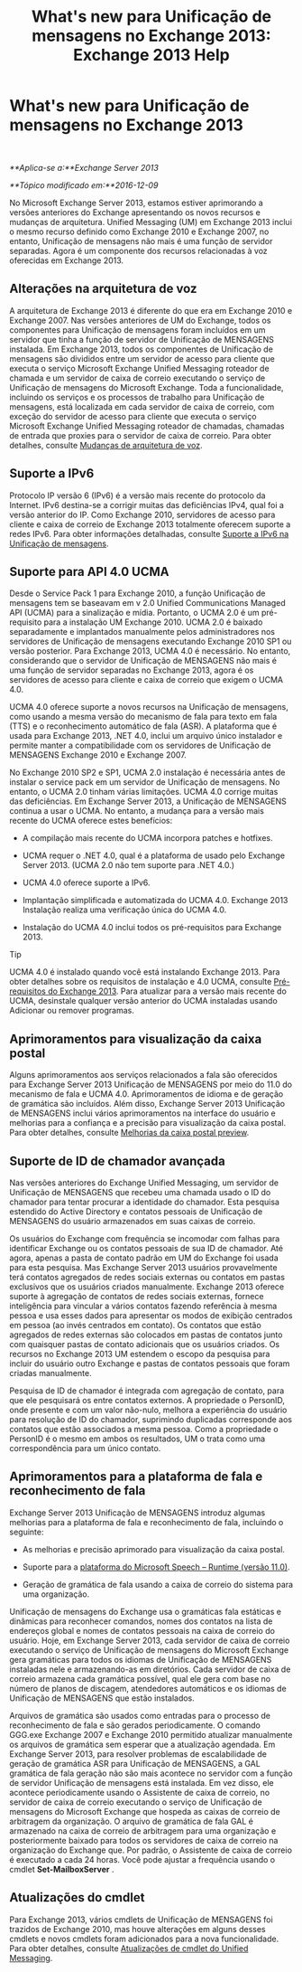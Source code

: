 ﻿---
title: "What's new para Unificação de mensagens no Exchange 2013: Exchange 2013 Help"
TOCTitle: What's new para Unificação de mensagens no Exchange 2013
ms:assetid: a444ef2d-d893-408e-adf9-c9d8a8b07593
ms:mtpsurl: https://technet.microsoft.com/pt-br/library/JJ150545(v=EXCHG.150)
ms:contentKeyID: 50486312
ms.date: 05/22/2018
mtps_version: v=EXCHG.150
ms.translationtype: MT
---

# What's new para Unificação de mensagens no Exchange 2013

 

_**Aplica-se a:**Exchange Server 2013_

_**Tópico modificado em:**2016-12-09_

No Microsoft Exchange Server 2013, estamos estiver aprimorando a versões anteriores do Exchange apresentando os novos recursos e mudanças de arquitetura. Unified Messaging (UM) em Exchange 2013 inclui o mesmo recurso definido como Exchange 2010 e Exchange 2007, no entanto, Unificação de mensagens não mais é uma função de servidor separadas. Agora é um componente dos recursos relacionadas à voz oferecidas em Exchange 2013.

## Alterações na arquitetura de voz

A arquitetura de Exchange 2013 é diferente do que era em Exchange 2010 e Exchange 2007. Nas versões anteriores de UM do Exchange, todos os componentes para Unificação de mensagens foram incluídos em um servidor que tinha a função de servidor de Unificação de MENSAGENS instalada. Em Exchange 2013, todos os componentes de Unificação de mensagens são divididos entre um servidor de acesso para cliente que executa o serviço Microsoft Exchange Unified Messaging roteador de chamada e um servidor de caixa de correio executando o serviço de Unificação de mensagens do Microsoft Exchange. Toda a funcionalidade, incluindo os serviços e os processos de trabalho para Unificação de mensagens, está localizada em cada servidor de caixa de correio, com exceção do servidor de acesso para cliente que executa o serviço Microsoft Exchange Unified Messaging roteador de chamadas, chamadas de entrada que proxies para o servidor de caixa de correio. Para obter detalhes, consulte [Mudanças de arquitetura de voz](voice-architecture-changes-exchange-2013-help.md).

## Suporte a IPv6

Protocolo IP versão 6 (IPv6) é a versão mais recente do protocolo da Internet. IPv6 destina-se a corrigir muitas das deficiências IPv4, qual foi a versão anterior do IP. Como Exchange 2010, servidores de acesso para cliente e caixa de correio de Exchange 2013 totalmente oferecem suporte a redes IPv6. Para obter informações detalhadas, consulte [Suporte a IPv6 na Unificação de mensagens](ipv6-support-in-unified-messaging-exchange-2013-help.md).

## Suporte para API 4.0 UCMA

Desde o Service Pack 1 para Exchange 2010, a função Unificação de mensagens tem se baseavam em v 2.0 Unified Communications Managed API (UCMA) para a sinalização e mídia. Portanto, o UCMA 2.0 é um pré-requisito para a instalação UM Exchange 2010. UCMA 2.0 é baixado separadamente e implantados manualmente pelos administradores nos servidores de Unificação de mensagens executando Exchange 2010 SP1 ou versão posterior. Para Exchange 2013, UCMA 4.0 é necessário. No entanto, considerando que o servidor de Unificação de MENSAGENS não mais é uma função de servidor separadas no Exchange 2013, agora é os servidores de acesso para cliente e caixa de correio que exigem o UCMA 4.0.

UCMA 4.0 oferece suporte a novos recursos na Unificação de mensagens, como usando a mesma versão do mecanismo de fala para texto em fala (TTS) e o reconhecimento automático de fala (ASR). A plataforma que é usada para Exchange 2013, .NET 4.0, inclui um arquivo único instalador e permite manter a compatibilidade com os servidores de Unificação de MENSAGENS Exchange 2010 e Exchange 2007.

No Exchange 2010 SP2 e SP1, UCMA 2.0 instalação é necessária antes de instalar o service pack em um servidor de Unificação de mensagens. No entanto, o UCMA 2.0 tinham várias limitações. UCMA 4.0 corrige muitas das deficiências. Em Exchange Server 2013, a Unificação de MENSAGENS continua a usar o UCMA. No entanto, a mudança para a versão mais recente do UCMA oferece estes benefícios:

  - A compilação mais recente do UCMA incorpora patches e hotfixes.

  - UCMA requer o .NET 4.0, qual é a plataforma de usado pelo Exchange Server 2013. (UCMA 2.0 não tem suporte para .NET 4.0.)

  - UCMA 4.0 oferece suporte a IPv6.

  - Implantação simplificada e automatizada do UCMA 4.0. Exchange 2013 Instalação realiza uma verificação única do UCMA 4.0.

  - Instalação do UCMA 4.0 inclui todos os pré-requisitos para Exchange 2013.


> [!TIP]
> UCMA 4.0 é instalado quando você está instalando Exchange 2013. Para obter detalhes sobre os requisitos de instalação e 4.0 UCMA, consulte <A href="exchange-2013-prerequisites-exchange-2013-help.md">Pré-requisitos do Exchange 2013</A>. Para atualizar para a versão mais recente do UCMA, desinstale qualquer versão anterior do UCMA instaladas usando Adicionar ou remover programas.



## Aprimoramentos para visualização da caixa postal

Alguns aprimoramentos aos serviços relacionados a fala são oferecidos para Exchange Server 2013 Unificação de MENSAGENS por meio do 11.0 do mecanismo de fala e UCMA 4.0. Aprimoramentos de idioma e de geração de gramática são incluídos. Além disso, Exchange Server 2013 Unificação de MENSAGENS inclui vários aprimoramentos na interface do usuário e melhorias para a confiança e a precisão para visualização da caixa postal. Para obter detalhes, consulte [Melhorias da caixa postal preview](voice-mail-preview-enhancements-exchange-2013-help.md).

## Suporte de ID de chamador avançada

Nas versões anteriores do Exchange Unified Messaging, um servidor de Unificação de MENSAGENS que recebeu uma chamada usado o ID do chamador para tentar procurar a identidade do chamador. Esta pesquisa estendido do Active Directory e contatos pessoais de Unificação de MENSAGENS do usuário armazenados em suas caixas de correio.

Os usuários do Exchange com frequência se incomodar com falhas para identificar Exchange ou os contatos pessoais de sua ID de chamador. Até agora, apenas a pasta de contato padrão em UM do Exchange foi usada para esta pesquisa. Mas Exchange Server 2013 usuários provavelmente terá contatos agregados de redes sociais externas ou contatos em pastas exclusivos que os usuários criados manualmente. Exchange 2013 oferece suporte à agregação de contatos de redes sociais externas, fornece inteligência para vincular a vários contatos fazendo referência à mesma pessoa e usa esses dados para apresentar os modos de exibição centrados em pessoa (ao invés centrados em contato). Os contatos que estão agregados de redes externas são colocados em pastas de contatos junto com quaisquer pastas de contato adicionais que os usuários criados. Os recursos no Exchange 2013 UM estendem o escopo da pesquisa para incluir do usuário outro Exchange e pastas de contatos pessoais que foram criadas manualmente.

Pesquisa de ID de chamador é integrada com agregação de contato, para que ele pesquisará os entre contatos externos. A propriedade o PersonID, onde presente e com um valor não-nulo, melhora a experiência do usuário para resolução de ID do chamador, suprimindo duplicadas corresponde aos contatos que estão associados a mesma pessoa. Como a propriedade o PersonID é o mesmo em ambos os resultados, UM o trata como uma correspondência para um único contato.

## Aprimoramentos para a plataforma de fala e reconhecimento de fala

Exchange Server 2013 Unificação de MENSAGENS introduz algumas melhorias para a plataforma de fala e reconhecimento de fala, incluindo o seguinte:

  - As melhorias e precisão aprimorado para visualização da caixa postal.

  - Suporte para a [plataforma do Microsoft Speech – Runtime (versão 11.0)](https://go.microsoft.com/fwlink/p/?linkid=253196).

  - Geração de gramática de fala usando a caixa de correio do sistema para uma organização.

Unificação de mensagens do Exchange usa o gramáticas fala estáticas e dinâmicas para reconhecer comandos, nomes dos contatos na lista de endereços global e nomes de contatos pessoais na caixa de correio do usuário. Hoje, em Exchange Server 2013, cada servidor de caixa de correio executando o serviço de Unificação de mensagens do Microsoft Exchange gera gramáticas para todos os idiomas de Unificação de MENSAGENS instaladas nele e armazenando-as em diretórios. Cada servidor de caixa de correio armazena cada gramática possível, qual ele gera com base no número de planos de discagem, atendedores automáticos e os idiomas de Unificação de MENSAGENS que estão instalados.

Arquivos de gramática são usados como entradas para o processo de reconhecimento de fala e são gerados periodicamente. O comando GGG.exe Exchange 2007 e Exchange 2010 permitido atualizar manualmente os arquivos de gramática sem esperar que a atualização agendada. Em Exchange Server 2013, para resolver problemas de escalabilidade de geração de gramática ASR para Unificação de MENSAGENS, a GAL gramática de fala geração não são mais acontece no servidor com a função de servidor Unificação de mensagens está instalada. Em vez disso, ele acontece periodicamente usando o Assistente de caixa de correio, no servidor de caixa de correio executando o serviço de Unificação de mensagens do Microsoft Exchange que hospeda as caixas de correio de arbitragem da organização. O arquivo de gramática de fala GAL é armazenado na caixa de correio de arbitragem para uma organização e posteriormente baixado para todos os servidores de caixa de correio na organização do Exchange que. Por padrão, o Assistente de caixa de correio é executado a cada 24 horas. Você pode ajustar a frequência usando o cmdlet **Set-MailboxServer** .

## Atualizações do cmdlet

Para Exchange 2013, vários cmdlets de Unificação de MENSAGENS foi trazidos de Exchange 2010, mas houve alterações em alguns desses cmdlets e novos cmdlets foram adicionados para a nova funcionalidade. Para obter detalhes, consulte [Atualizações de cmdlet do Unified Messaging](unified-messaging-cmdlet-updates-exchange-2013-help.md).

